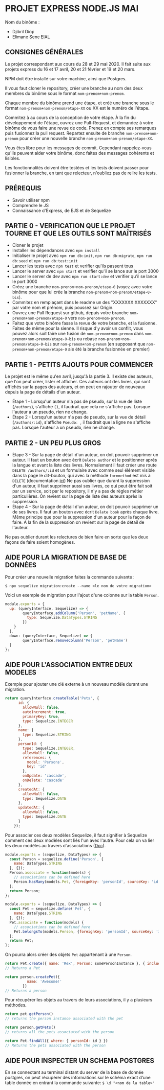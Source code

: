 # PROJET EXPRESS NODE.JS MAI

Nom du binôme :
 - Djibril Diop
 - Elimane Sene EIAL

## CONSIGNES GÉNÉRALES  
Le projet correspondant aux cours du 28 et 29 mai 2020. 
Il fait suite aux projets express du 16 et 17 avril, 20 et 21 février et 19 et 20 mars.

NPM doit être installé sur votre machine, ainsi que Postgres.

Il vous faut cloner le repository, créer une branche au nom des deux membres du binôme sous le format `nom-prenom+nom-prenom`.

Chaque membre du binôme prend une étape, et créé une branche sous le format `nom-prenom+nom-prenom/etape-XX` ou XX est 
le numéro de l'étape.

Commitez à au cours de la conception de votre étape. À la fin du développement de l'étape, ouvrez une Pull-Request, 
et demandez à votre binôme de vous faire une revue de code. Prenez en compte ses remarques puis fusionnez la pull request.
Repartez ensuite de branche `nom-prenom+nom-prenom` pour créer une nouvelle branche `nom-prenom+nom-prenom/etape-XX`. 

Vous êtes libre pour les messages de commit. Cependant rappelez-vous qu'ils peuvent aider votre binôme, 
donc faites des messages cohérents et lisibles.

Les fonctionnalités doivent être testées et les tests doivent passer pour fusionner la branche, en tant que relecteur, 
n'oubliez pas de relire les tests.

## PRÉREQUIS 
- Savoir utiliser npm
- Comprendre le JS
- Connaissance d'Express, de EJS et de Sequelize 

## PARTIE 0 - VERIFICATION QUE LE PROJET TOURNE ET QUE LES OUTILS SONT MAÎTRISÉS
- Cloner le projet
- Installer les dépendances avec `npm install`
- Initialiser le projet avec `npm run db:init`, `npm run db:migrate`, `npm run db:seed` et `npm run db:test:init`
- Lancer les tests avec `npm test` et verifier qu'ils passent tous
- Lancer le server avec `npm start` et verifier qu'il se lance sur le port 3000
- Lancer le server de dev avec `npm run start:dev` et verifier qu'il se lance le port 3000
- Créez une branche `nom-prenom+nom-prenom/etape-0` (voyez avec votre binôme pour que lui crée la branche 
`nom-prenom+nom-prenom/etape-0-bis`).
- Commitez en remplaçant dans le readme un des "XXXXXXX XXXXXXX" par votre nom et prénom, puis poussez sur Origin. 
- Ouvrez une Pull Request sur github, depuis votre branche `nom-prenom+nom-prenom/etape-0` vers `nom-prenom+nom-prenom`.
- Faitez que votre binôme fasse la revue de votre branche, et la fusionne. Faites de même pour la sienne.
 Il risque d'y avoir un conflit, vous pouvez alors soit faire une fusion de `nom-prenom+nom-prenom` dans `nom-prenom+nom-prenom/etape-0-bis`
ou rebase `nom-prenom+nom-prenom/etape-0-bis` sur `nom-prenom+nom-prenom` (en supposant que `nom-prenom+nom-prenom/etape-0`
 aie été la branche fusionnée en premier)
 

## PARTIE 1 - PETITS AJOUTS POUR COMMENCER
Le projet est le même qu'en avril, jusqu'à la partie 3. Il existe des auteurs, que l'on peut créer, lister et afficher.
Ces auteurs ont des livres, qui sont affichés sur la pages des auteurs, et on peut en rajouter de nouveaux depuis la 
page de détails d'un auteur. 

- Étape 1 - Lorsqu'un auteur n'a pas de pseudo, sur la vue de liste (`/authors`), s'affiche `()`, 
il faudrait que cela ne s'affiche pas. Lorsque l'auteur a un pseudo, rien ne change.
- Étape 2 - Lorsqu'un auteur n'a pas de pseudo, sur la vue de détail (`/authors/:id`), s'affiche `Pseudo: `,
il faudrait que la ligne ne s'affiche pas. Lorsque l'auteur a un pseudo, rien ne change.

## PARTIE 2 - UN PEU PLUS GROS 
- Étape 3 - Sur la page de détail d'un auteur, on doit pouvoir supprimer un auteur. 
Il faut un bouton avec écrit `Delete author` et le positionner après la langue et avant la liste des livres.
Normalement il faut créer une route `DELETE /authors/:id` et un formulaire avec comme seul élément visible dans la page 
le dit-bouton, qui avec la méthode `formmethod` est mis à `DELETE` (documentation [ici](https://developer.mozilla.org/fr/docs/Web/HTML/Element/button#attr-formmethod))
Ne pas oublier que durant la suppression d'un auteur, il faut supprimer aussi ses livres, ce qui peut être fait soit par un service, 
soit par le repository, il n'y a pas de règles métier particulières. On revient sur la page de liste des auteurs après la suppression.
- Étape 4 - Sur la page de détail d'un auteur, on doit pouvoir supprimer un de ses livres.
Il faut un bouton avec écrit `Delete book` après chaque livre. Même principe que pour la suppression d'un auteur pour la 
façon de faire. À la fin de la suppression on revient sur la page de détail de l'auteur.

Ne pas oublier durant les relectures de bien faire en sorte que les deux façons de faire soient homogènes.


## AIDE POUR LA MIGRATION DE BASE DE DONNÉES

Pour créer une nouvelle migration faites la commande suivante :
 
`$ npx sequelize migration:create --name <le nom de votre migration>`

Voici un exemple de migration pour l'ajout d'une colonne sur la table `Person`. 
```javascript
module.exports = {
  up: (queryInterface, Sequelize) => {
        queryInterface.addColumn('Person', 'petName', {
          type: Sequelize.DataTypes.STRING
        })
    }
  },
  down: (queryInterface, Sequelize) => {
        queryInterface.removeColumn('Person', 'petName')
  }
};
```

## AIDE POUR L'ASSOCIATION ENTRE DEUX MODELES

Exemple pour ajouter une clé externe à un nouveau modèle durant une migration.
```javascript
return queryInterface.createTable('Pets', {
      id: {
        allowNull: false,
        autoIncrement: true,
        primaryKey: true,
        type: Sequelize.INTEGER
      },
      name: {
        type: Sequelize.STRING
      },
      personId: {
        type: Sequelize.INTEGER,
        allowNull: false,
        references: {
          model: 'Persons',
          key: 'id'
        },
        onUpdate: 'cascade',
        onDelete: 'cascade'
      },
      createdAt: {
        allowNull: false,
        type: Sequelize.DATE
      },
      updatedAt: {
        allowNull: false,
        type: Sequelize.DATE
      }
    });
```

Pour associer ces deux modèles Sequelize, il faut signifier à Sequelize comment ces deux modèles sont liés l'un avec
l'autre. Pour cela on va lier les deux modèles au travers d'associations ([Doc](https://sequelize.org/v5/identifiers.html#associations)).
```javascript
module.exports = (sequelize, DataTypes) => {
  const Person = sequelize.define('Person', {
    name: DataTypes.STRING
  }, {});
  Person.associate = function(models) {
    // associations can be defined here
    Person.hasMany(models.Pet, {foreignKey: 'personId', sourceKey: 'id'});
  };
  return Person;
};

module.exports = (sequelize, DataTypes) => {
  const Pet = sequelize.define('Pet', {
    name: DataTypes.STRING
  }, {});
  Pet.associate = function(models) {
    // associations can be defined here
    Pet.belongsTo(models.Person, {foreignKey: 'personId', sourceKey: 'id'});
  };
  return Pet;
};
```
On pourra alors créer des objets `Pet` appartenant à une `Person`.
```javascript
return Pet.create({ name: 'Rex', Person: somePersonInstance }, { include: Person })
// Returns a Pet

return person.createPet({
          name: 'Awesome!'
        })
// Returns a person
```
Pour récupérer les objets au travers de leurs associations, il y a plusieurs méthodes.
```javascript
return pet.getPerson() 
// returns the person instance associated with the pet

return person.getPets() 
// returns all the pets associated with the person

return Pet.findAll({ where: { personId: id } })
// Returns the pets associated with the person
```

## AIDE POUR INSPECTER UN SCHEMA POSTGRES

En se connectant au terminal distant du server de la base de donnée postgres, on peut récupérer
des informations sur le schéma exact d'une table donnée en entrant la commande suivante:
`$ \d "<nom de la table>"` 
